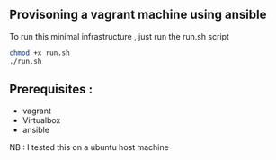 ## Provisoning a vagrant machine using ansible
 To run this minimal infrastructure , just run the run.sh script

```bash
chmod +x run.sh
./run.sh
```
## Prerequisites :
 - vagrant 
 - Virtualbox 
 - ansible

NB : I tested this on a ubuntu host machine
